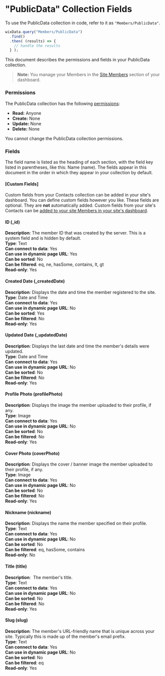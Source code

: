 

# "PublicData" Collection Fields







To use the PublicData collection in code, refer to it as `"Members/PublicData"`.

```javascript
wixData.query("Members/PublicData")
  .find()
  .then( (results) => {
    // handle the results
  } );
```

This document describes the permissions and fields in your PublicData collection.

> **Note:**
> You manage your Members in the [Site Members](https://support.wix.com/en/article/viewing-your-member-list) section of your dashboard.

### Permissions 

The PublicData collection has the following [permissions](https://support.wix.com/en/article/about-collection-permissions):

-   **Read:** Anyone
-   **Create:** None
-   **Update:** None
-   **Delete:** None

You cannot change the PublicData collection permissions.

### Fields 

The field name is listed as the heading of each section, with the field key listed in parentheses, like this: Name (name). The fields appear in this document in the order in which they appear in your collection by default. 

#### \[Custom Fields\] 

Custom fields from your Contacts collection can be added in your site's dashboard. You can define custom fields however you like. These fields are optional. They are **not** automatically added. Custom fields from your site's Contacts can be [added to your site Members in your site's dashboard](https://support.wix.com/en/article/customizing-your-member-profile-fields).

#### ID (\_id) 

**Description**: The member ID that was created by the server. This is a system field and is hidden by default.  
**Type**: Text  
**Can connect to data**: Yes  
**Can use in dynamic page URL**: Yes  
**Can be sorted**: No  
**Can be filtered**: eq, ne, hasSome, contains, lt, gt  
**Read-only**: Yes

#### Created Date (\_createdDate) 

**Description**: Displays the date and time the member registered to the site.  
**Type**: Date and Time  
**Can** **connect to data**: Yes  
**Can use in dynamic page URL**: No  
**Can be sorted**: Yes  
**Can be filtered**: No  
**Read-only**: Yes

#### Updated Date (\_updatedDate) 

**Description**: Displays the last date and time the member's details were updated.  
**Type**: Date and Time  
**Can** **connect to data**: Yes  
**Can use in dynamic page URL**: No  
**Can be sorted**: No  
**Can be filtered**: No  
**Read-only**: Yes

#### Profile Photo (profilePhoto) 

**Description**: Displays the image the member uploaded to their profile, if any.  
**Type**: Image  
**Can connect to data**: Yes  
**Can use in dynamic page URL**: No  
**Can be sorted**: No  
**Can be filtered**: No  
**Read-only**: Yes

#### Cover Photo (coverPhoto) 

**Description**: Displays the cover / banner image the member uploaded to their profile, if any.  
**Type**: Image  
**Can connect to data**: Yes   
**Can use in dynamic page URL**: No  
**Can be sorted**: No  
**Can be filtered**: No  
**Read-only**: Yes

#### Nickname (nickname) 

**Description**: Displays the name the member specified on their profile.  
**Type**: Text  
**Can connect to data**: Yes  
**Can use in dynamic page URL**: No  
**Can be sorted**: No  
**Can be filtered**: eq, hasSome, contains  
**Read-only**: No

#### Title (title) 

**Description**:  The member's title.  
**Type**: Text  
**Can connect to data**: Yes  
**Can use in dynamic page URL**: No  
**Can be sorted**: No  
**Can be filtered**: No  
**Read-only**: Yes

#### Slug (slug) 

**Description**: The member's URL-friendly name that is unique across your site. Typically this is made up of the member's email prefix.  
**Type**: Text  
**Can connect to data**: Yes  
**Can use in dynamic page URL**: No  
**Can be sorted**: No  
**Can be filtered**: eq  
**Read-only**: Yes